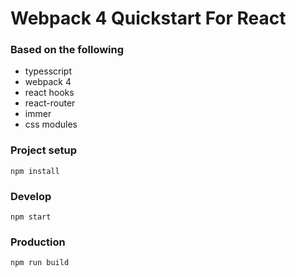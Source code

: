 # Webpack 4 Quickstart For React
### Based on the following
* typesscript
* webpack 4
* react hooks
* react-router
* immer
* css modules

### Project setup
```
npm install
```

### Develop
```
npm start
```

### Production
```
npm run build
```